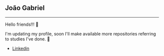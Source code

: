 <h2>João Gabriel</h2>
<hr>

Hello friends!!! 🧐

I'm updating my profile, soon I'll make available more repositories referring to studies I've done. 🤝

- <a href='https://www.linkedin.com/in/jo%C3%A3o-gabriel-ferro-beani-49513a150/' target='_blank'>Linkedin</a>

<!--
**joaogg/joaogg** is a ✨ _special_ ✨ repository because its `README.md` (this file) appears on your GitHub profile.

Here are some ideas to get you started:

- 🔭 I’m currently working on ...
- 🌱 I’m currently learning ...
- 👯 I’m looking to collaborate on ...
- 🤔 I’m looking for help with ...
- 💬 Ask me about ...
- 📫 How to reach me: ...
- 😄 Pronouns: ...
- ⚡ Fun fact: ...
-->
